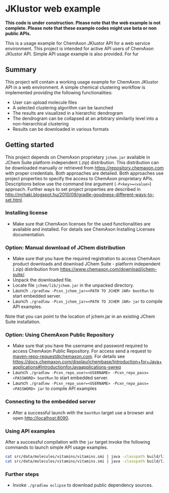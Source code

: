 JKlustor web example
====================

**This code is under construction. Please note that the web example is not complete. Please note that these example codes might use beta or non public APIs.**

This is a usage example for ChemAxon JKlustor API for a web service environment. This project is intended for active API users of ChemAxon JKlustor API. Simple API usage example is also provided. For fur


Summary
-------

This project will contain a working usage example for ChemAxon JKlustor API in a web environment. A simple chemical clustering workflow is implemented providing the following functionalities:

  - User can upload molecule files
  - A selected clustering algorithm can be launched
  - The results are visualized in a hierarchic dendrogram
  - The dendrogram can be collapsed at an arbitrary similarity level into a non-hierarchical clustering
  - Results can be downloaded in various formats


Getting started
---------------

This project depends on ChemAxon proprietary `jchem.jar` available in JChem Suite platform independent (.zip) distribution. This distribution can be downloaded manually or retrieved from https://repository.chemaxon.com with proper credentials. Both approaches are detailed. Both approaches use project properties to specify the access to ChemAxon proprietary APIs. Descriptions below use the command line argument (`-P<key>=<value>`) approach. Further ways to set project properties are described in <http://mrhaki.blogspot.hu/2010/09/gradle-goodness-different-ways-to-set.html>.


### Installing license

  - Make sure that ChemAxon licenses for the used functionalities are available and installed. For details see ChemAxon Installing Licenses documentation.

### Option: Manual download of JChem distribution

  - Make sure that you have the required registration to access ChemAxon product downloads and download JChem Suite - platform independent (.zip) distribution from https://www.chemaxon.com/download/jchem-suite/.
  - Unpack the downloaded file.
  - Locate file `jchem/lib/jchem.jar` in the unpacked directory.
  - Launch `./gradlew -Pcxn_jchem_jar=<PATH TO JCHEM JAR> bootRun` to start embedded server.
  - Launch `./gradlew -Pcxn_jchem_jar=<PATH TO JCHEM JAR> jar` to compile API examples.

Note that you can point to the location of jchem.jar in an existing JChem Suite installation.

### Option: Using ChemAxon Public Repository

  - Make sure that you have the username and password required to access ChemAxon Public Repository. For access send a request to maven-repo-request@chemaxon.com. For details see https://docs.chemaxon.com/display/jchembase/Introduction+for+Java+applications#IntroductionforJavaapplications-swreq
  - Launch `./gradlew -Pcxn_repo_user=<USERNAME> -Pcxn_repo_pass=<PASSWORD> bootRun` to start embedded server.
  - Launch `./gradlew -Pcxn_repo_user=<USERNAME> -Pcxn_repo_pass=<PASSWORD> jar` to compile API examples

### Connecting to the embedded server

  - After a successful launch with the `bootRun` target use a browser and open <http://localhost:8090>.

### Using API examples

After a successful compilation with the `jar` target invoke the following commands to launch simple API usage examples.

```` bash
cat src/data/molecules/vitamins/vitamins.smi | java -classpath build/libs/jklustor-web-example-0.0.1-SNAPSHOT.jar com.chemaxon.clustering.examples.SphexExample
cat src/data/molecules/vitamins/vitamins.smi | java -classpath build/libs/jklustor-web-example-0.0.1-SNAPSHOT.jar com.chemaxon.clustering.examples.HierarchicClusteringExample
````

### Further steps

  - Invoke `./gradlew eclipse` to download public dependency sources.